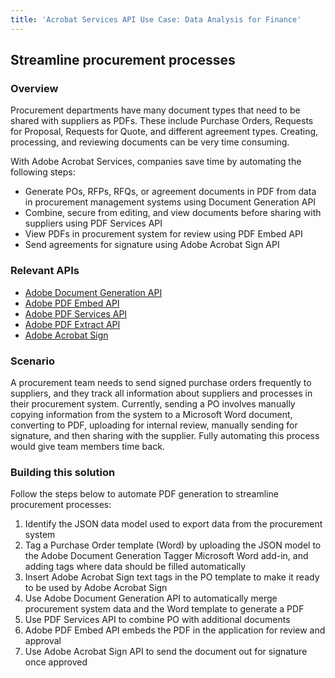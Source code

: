```yaml
---
title: 'Acrobat Services API Use Case: Data Analysis for Finance'
---
```


## Streamline procurement processes

### Overview

Procurement departments have many document types that need to be shared with suppliers as PDFs. These include Purchase Orders, Requests for Proposal, Requests for Quote, and different agreement types. Creating, processing, and reviewing documents can be very time consuming.

With Adobe Acrobat Services, companies save time by automating the following steps:

* Generate POs, RFPs, RFQs, or agreement documents in PDF from data in procurement management systems using Document Generation API
* Combine, secure from editing, and view documents before sharing with suppliers using PDF Services API
* View PDFs in procurement system for review using PDF Embed API
* Send agreements for signature using Adobe Acrobat Sign API

### Relevant APIs

* [Adobe Document Generation API](/src/pages/apis/doc-generation.md)
* [Adobe PDF Embed API](/src/pages/apis/pdf-embed.md)
* [Adobe PDF Services API](/src/pages/apis/pdf-services.md)
* [Adobe PDF Extract API](/src/pages/apis/pdf-extract.md)
* [Adobe Acrobat Sign](https://www.adobe.io/apis/documentcloud/sign.html)

### Scenario

A procurement team needs to send signed purchase orders frequently to suppliers, and they track all information about suppliers and processes in their procurement system. Currently, sending a PO involves manually copying information from the system to a Microsoft Word document, converting to PDF, uploading for internal review, manually sending for signature, and then sharing with the supplier. Fully automating this process would give team members time back.

### Building this solution

Follow the steps below to automate PDF generation to streamline procurement processes:

1. Identify the JSON data model used to export data from the procurement system
2. Tag a Purchase Order template (Word) by uploading the JSON model to the Adobe Document Generation Tagger Microsoft Word add-in, and adding tags where data should be filled automatically
3. Insert Adobe Acrobat Sign text tags in the PO template to make it ready to be used by Adobe Acrobat Sign
4. Use Adobe Document Generation API to automatically merge procurement system data and the Word template to generate a PDF
5. Use PDF Services API to combine PO with additional documents
6. Adobe PDF Embed API embeds the PDF in the application for review and approval
7. Use Adobe Acrobat Sign API to send the document out for signature once approved
